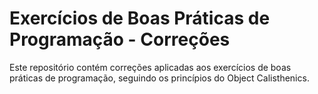 # Exercícios de Boas Práticas de Programação - Correções

Este repositório contém correções aplicadas aos exercícios de boas práticas de programação, seguindo os princípios do Object Calisthenics.
